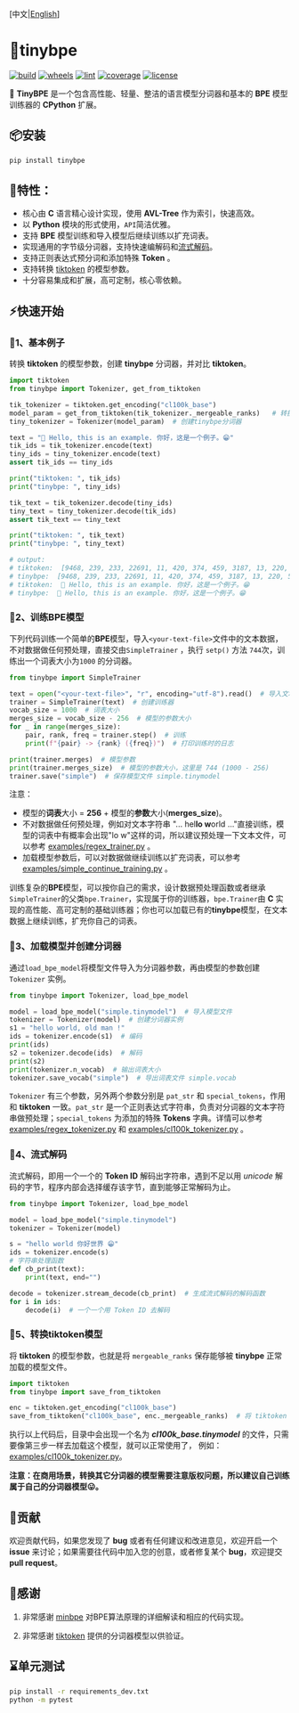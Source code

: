 [中文|[English](https://github.com/neluca/tinybpe/blob/main/README_en.md)]

# 🚀tinybpe

[![build](https://github.com/neluca/tinybpe/workflows/build/badge.svg)](https://github.com/neluca/tinybpe/actions/workflows/python-package.yml)
[![wheels](https://github.com/neluca/tinybpe/workflows/wheels/badge.svg)](https://github.com/neluca/tinybpe/actions/workflows/wheels.yml)
[![lint](https://github.com/neluca/tinybpe/workflows/lint/badge.svg)](https://github.com/neluca/tinybpe/actions/workflows/lint.yml)
[![coverage](https://img.shields.io/codecov/c/github/neluca/tinybpe)](https://codecov.io/gh/neluca/tinybpe)
[![license](https://img.shields.io/github/license/neluca/tinybpe)](https://github.com/neluca/tinybpe/blob/main/LICENSE)

👋 **TinyBPE** 是一个包含高性能、轻量、整洁的语言模型分词器和基本的 **BPE** 模型训练器的 **CPython** 扩展。

## 📦安装

```bash
pip install tinybpe
```

## 🌟特性：

- 核心由 **C** 语言精心设计实现，使用 **AVL-Tree** 作为索引，快速高效。
- 以 **Python** 模块的形式使用，`API`简洁优雅。
- 支持 **BPE** 模型训练和导入模型后继续训练以扩充词表。
- 实现通用的字节级分词器，支持快速编解码和<u>流式解码</u>。
- 支持正则表达式预分词和添加特殊 **Token** 。
- 支持转换 [tiktoken](https://github.com/openai/tiktoken) 的模型参数。
- 十分容易集成和扩展，高可定制，核心零依赖。



## ⚡️快速开始

### 📍1、基本例子

转换 **tiktoken** 的模型参数，创建 **tinybpe** 分词器，并对比 **tiktoken**。

```python
import tiktoken
from tinybpe import Tokenizer, get_from_tiktoken

tik_tokenizer = tiktoken.get_encoding("cl100k_base")
model_param = get_from_tiktoken(tik_tokenizer._mergeable_ranks)   # 转换模型参数
tiny_tokenizer = Tokenizer(model_param)  # 创建tinybpe分词器 

text = "👋 Hello, this is an example. 你好，这是一个例子。😁"
tik_ids = tik_tokenizer.encode(text)
tiny_ids = tiny_tokenizer.encode(text)
assert tik_ids == tiny_ids

print("tiktoken: ", tik_ids)
print("tinybpe: ", tiny_ids)

tik_text = tik_tokenizer.decode(tiny_ids)
tiny_text = tiny_tokenizer.decode(tik_ids)
assert tik_text == tiny_text

print("tiktoken: ", tik_text)
print("tinybpe: ", tiny_text)

# output:
# tiktoken:  [9468, 239, 233, 22691, 11, 420, 374, 459, 3187, 13, 220, 57668, 53901, 3922, 44388, 21043, 48044, 27452, 45829, 1811, 76460, 223]
# tinybpe:  [9468, 239, 233, 22691, 11, 420, 374, 459, 3187, 13, 220, 57668, 53901, 3922, 44388, 21043, 48044, 27452, 45829, 1811, 76460, 223]
# tiktoken:  👋 Hello, this is an example. 你好，这是一个例子。😁
# tinybpe:  👋 Hello, this is an example. 你好，这是一个例子。😁
```

### 📍2、训练BPE模型

下列代码训练一个简单的**BPE**模型，导入`<your-text-file>`文件中的文本数据，不对数据做任何预处理，直接交由`SimpleTrainer` ，执行 `setp()` 方法 `744`次，训练出一个词表大小为`1000` 的分词器。

```python
from tinybpe import SimpleTrainer

text = open("<your-text-file>", "r", encoding="utf-8").read()  # 导入文本文件
trainer = SimpleTrainer(text)  # 创建训练器
vocab_size = 1000  # 词表大小
merges_size = vocab_size - 256  # 模型的参数大小
for _ in range(merges_size):
    pair, rank, freq = trainer.step()  # 训练
    print(f"{pair} -> {rank} ({freq})")  # 打印训练时的日志

print(trainer.merges)  # 模型参数
print(trainer.merges_size)  # 模型的参数大小，这里是 744 (1000 - 256)
trainer.save("simple")  # 保存模型文件 simple.tinymodel
```

注意：

- 模型的**词表**大小 = **256** + 模型的**参数**大小(**merges_size**)。
- 不对数据做任何预处理，例如对文本字符串 "... hel**lo w**orld ..."直接训练，模型的词表中有概率会出现"lo w"这样的词，所以建议预处理一下文本文件，可以参考 [examples/regex_trainer.py](https://github.com/neluca/tinybpe/blob/main/examples/regex_trainer.py) 。
- 加载模型参数后，可以对数据做继续训练以扩充词表，可以参考 [examples/simple_continue_training.py](https://github.com/neluca/tinybpe/blob/main/examples/simple_continue_training.py) 。

训练复杂的**BPE**模型，可以按你自己的需求，设计数据预处理函数或者继承`SimpleTrainer`的父类`bpe.Trainer`，实现属于你的训练器，`bpe.Trainer`由 **C** 实现的高性能、高可定制的基础训练器；你也可以加载已有的**tinybpe**模型，在文本数据上继续训练，扩充你自己的词表。

### 📍3、加载模型并创建分词器

通过`load_bpe_model`将模型文件导入为分词器参数，再由模型的参数创建 `Tokenizer` 实例。

```python
from tinybpe import Tokenizer, load_bpe_model

model = load_bpe_model("simple.tinymodel")  # 导入模型文件
tokenizer = Tokenizer(model)  # 创建分词器实例
s1 = "hello world, old man !"
ids = tokenizer.encode(s1)  # 编码
print(ids)
s2 = tokenizer.decode(ids)  # 解码
print(s2)
print(tokenizer.n_vocab)  # 输出词表大小
tokenizer.save_vocab("simple")  # 导出词表文件 simple.vocab
```

`Tokenizer` 有三个参数，另外两个参数分别是 `pat_str` 和 `special_tokens`，作用和 **tiktoken** 一致。`pat_str` 是一个正则表达式字符串，负责对分词器的文本字符串做预处理；`special_tokens` 为添加的特殊 **Tokens** 字典。详情可以参考 [examples/regex_tokenizer.py](https://github.com/neluca/tinybpe/blob/main/examples/regex_tokenizer.py) 和 [examples/cl100k_tokenizer.py](https://github.com/neluca/tinybpe/blob/main/examples/cl100k_tokenizer.py) 。

### 📍4、流式解码

流式解码，即用一个一个的 **Token ID** 解码出字符串，遇到不足以用 *unicode* 解码的字节，程序内部会选择缓存该字节，直到能够正常解码为止。

```python
from tinybpe import Tokenizer, load_bpe_model

model = load_bpe_model("simple.tinymodel")
tokenizer = Tokenizer(model)

s = "hello world 你好世界 😁"
ids = tokenizer.encode(s)
# 字符串处理函数
def cb_print(text):
    print(text, end="")

decode = tokenizer.stream_decode(cb_print)  # 生成流式解码的解码函数
for i in ids:
    decode(i)  # 一个一个用 Token ID 去解码
```

### 📍5、转换tiktoken模型

将 **tiktoken** 的模型参数，也就是将 `mergeable_ranks` 保存能够被 **tinybpe** 正常加载的模型文件。

```python
import tiktoken
from tinybpe import save_from_tiktoken

enc = tiktoken.get_encoding("cl100k_base")
save_from_tiktoken("cl100k_base", enc._mergeable_ranks)  # 将 tiktoken 模型参数保存为 tinybpe 的模型文件
```

执行以上代码后，目录中会出现一个名为 ***cl100k_base.tinymodel*** 的文件，只需要像第三步一样去加载这个模型，就可以正常使用了， 例如：[examples/cl100k_tokenizer.py](https://github.com/neluca/tinybpe/blob/main/examples/cl100k_tokenizer.py)。

**注意：在商用场景，转换其它分词器的模型需要注意版权问题，所以建议自己训练属于自己的分词器模型😛。**



## 🔧贡献

欢迎贡献代码，如果您发现了 **bug** 或者有任何建议和改进意见，欢迎开启一个 **issue** 来讨论；如果需要往代码中加入您的创意，或者修复某个 **bug**，欢迎提交 **pull request**。

## 🤝感谢

1. 非常感谢 [minbpe](https://github.com/karpathy/minbpe) 对BPE算法原理的详细解读和相应的代码实现。

2. 非常感谢 [tiktoken](https://github.com/openai/tiktoken) 提供的分词器模型以供验证。


## ⌛单元测试

```bash
pip install -r requirements_dev.txt
python -m pytest
```

